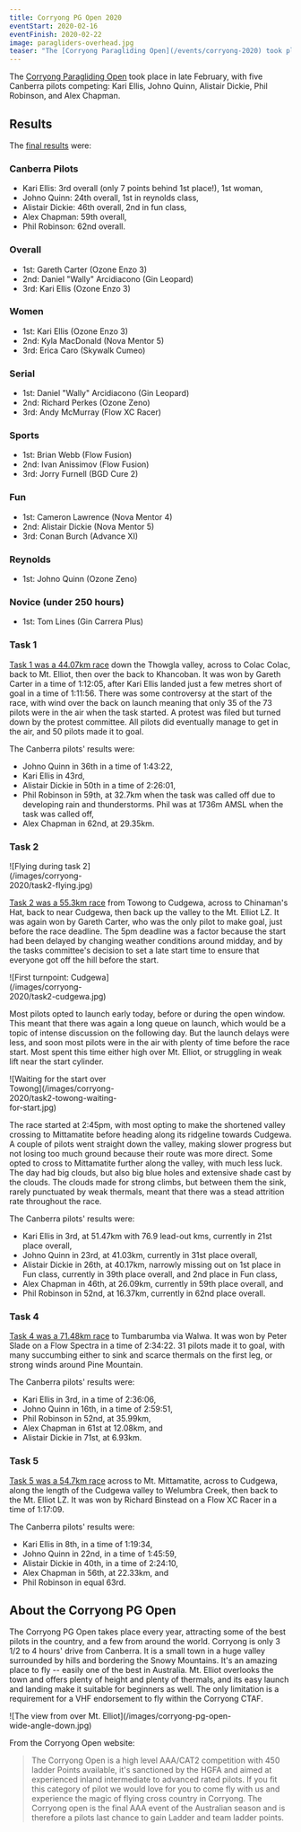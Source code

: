 ```yaml
---
title: Corryong PG Open 2020
eventStart: 2020-02-16
eventFinish: 2020-02-22
image: paragliders-overhead.jpg
teaser: "The [Corryong Paragliding Open](/events/corryong-2020) took place in late February, with five Canberra pilots competing: Kari Ellis (3rd overall, 1st woman), Johno Quinn (1st in reynolds class), Alistair Dickie (2nd in fun class), Phil Robinson, and Alex Chapman."
---
```

The [Corryong Paragliding Open](https://airtribune.com/flow-corryong-pg-open-2020/info) took place in late February, with five Canberra pilots competing: Kari Ellis, Johno Quinn, Alistair Dickie, Phil Robinson, and Alex Chapman.

## Results

The [final results](http://xc.highcloud.net/comp_overall.html?comPk=287) were:

### Canberra Pilots

- Kari Ellis: 3rd overall (only 7 points behind 1st place!), 1st woman,
- Johno Quinn: 24th overall, 1st in reynolds class,
- Alistair Dickie: 46th overall, 2nd in fun class,
- Alex Chapman: 59th overall,
- Phil Robinson: 62nd overall.

### Overall

- 1st: Gareth Carter (Ozone Enzo 3)
- 2nd: Daniel "Wally" Arcidiacono (Gin Leopard)
- 3rd: Kari Ellis (Ozone Enzo 3)

### Women

- 1st: Kari Ellis (Ozone Enzo 3)
- 2nd: Kyla MacDonald (Nova Mentor 5)
- 3rd: Erica Caro (Skywalk Cumeo)

### Serial

- 1st: Daniel "Wally" Arcidiacono (Gin Leopard)
- 2nd: Richard Perkes (Ozone Zeno)
- 3rd: Andy McMurray (Flow XC Racer)

### Sports

- 1st: Brian Webb (Flow Fusion)
- 2nd: Ivan Anissimov (Flow Fusion)
- 3rd: Jorry Furnell (BGD Cure 2)

### Fun

- 1st: Cameron Lawrence (Nova Mentor 4)
- 2nd: Alistair Dickie (Nova Mentor 5)
- 3rd: Conan Burch (Advance XI)

### Reynolds

- 1st: Johno Quinn (Ozone Zeno)

### Novice (under 250 hours)

- 1st: Tom Lines (Gin Carrera Plus)

### Task 1

[Task 1 was a 44.07km race](http://xc.highcloud.net/task_result.html?comPk=287&tasPk=1260) down the Thowgla valley, across to Colac Colac, back to Mt. Elliot, then over the back to Khancoban.
It was won by Gareth Carter in a time of 1:12:05, after Kari Ellis landed just a few metres short of goal in a time of 1:11:56.
There was some controversy at the start of the race, with wind over the back on launch meaning that only 35 of the 73 pilots were in the air when the task started.
A protest was filed but turned down by the protest committee.
All pilots did eventually manage to get in the air, and 50 pilots made it to goal.

The Canberra pilots' results were:

- Johno Quinn in 36th in a time of 1:43:22,
- Kari Ellis in 43rd,
- Alistair Dickie in 50th in a time of 2:26:01,
- Phil Robinson in 59th, at 32.7km when the task was called off due to developing rain and thunderstorms. Phil was at 1736m AMSL when the task was called off,
- Alex Chapman in 62nd, at 29.35km.

### Task 2

<div class="inline-img right" style="max-width: 40%" data-fancybox="gallery" href="/images/corryong-2020/task2-flying.jpg">
![Flying during task 2](/images/corryong-2020/task2-flying.jpg)
</div>

[Task 2 was a 55.3km race](http://xc.highcloud.net/task_result.html?comPk=287&tasPk=1264) from Towong to Cudgewa, across to Chinaman's Hat, back to near Cudgewa, then back up the valley to the Mt. Elliot LZ.
It was again won by Gareth Carter, who was the only pilot to make goal, just before the race deadline.
The 5pm deadline was a factor because the start had been delayed by changing weather conditions around midday, and by the tasks committee's decision to set a late start time to ensure that everyone got off the hill before the start.

<div class="inline-img right" style="max-width: 40%" data-fancybox="gallery" href="/images/corryong-2020/task2-cudgewa.jpg">
![First turnpoint: Cudgewa](/images/corryong-2020/task2-cudgewa.jpg)
</div>

Most pilots opted to launch early today, before or during the open window.
This meant that there was again a long queue on launch, which would be a topic of intense discussion on the following day.
But the launch delays were less, and soon most pilots were in the air with plenty of time before the race start.
Most spent this time either high over Mt. Elliot, or struggling in weak lift near the start cylinder.

<div class="inline-img right" style="max-width: 40%" data-fancybox="gallery" href="/images/corryong-2020/task2-towong-waiting-for-start.jpg">
![Waiting for the start over Towong](/images/corryong-2020/task2-towong-waiting-for-start.jpg)
</div>

The race started at 2:45pm, with most opting to make the shortened valley crossing to Mittamatite before heading along its ridgeline towards Cudgewa.
A couple of pilots went straight down the valley, making slower progress but not losing too much ground because their route was more direct.
Some opted to cross to Mittamatite further along the valley, with much less luck.
The day had big clouds, but also big blue holes and extensive shade cast by the clouds.
The clouds made for strong climbs, but between them the sink, rarely punctuated by weak thermals, meant that there was a stead attrition rate throughout the race.

The Canberra pilots' results were:

- Kari Ellis in 3rd, at 51.47km with 76.9 lead-out kms, currently in 21st place overall,
- Johno Quinn in 23rd, at 41.03km, currently in 31st place overall,
- Alistair Dickie in 26th, at 40.17km, narrowly missing out on 1st place in Fun class, currently in 39th place overall, and 2nd place in Fun class,
- Alex Chapman in 46th, at 26.09km, currently in 59th place overall, and
- Phil Robinson in 52nd, at 16.37km, currently in 62nd place overall. 

### Task 4

[Task 4 was a 71.48km race](http://xc.highcloud.net/task_result.html?comPk=287&tasPk=1267) to Tumbarumba via Walwa.
It was won by Peter Slade on a Flow Spectra in a time of 2:34:22.
31 pilots made it to goal, with many succumbing either to sink and scarce thermals on the first leg, or strong winds around Pine Mountain.

The Canberra pilots' results were:

- Kari Ellis in 3rd, in a time of 2:36:06,
- Johno Quinn in 16th, in a time of 2:59:51,
- Phil Robinson in 52nd, at 35.99km,
- Alex Chapman in 61st at 12.08km, and
- Alistair Dickie in 71st, at 6.93km.

### Task 5

[Task 5 was a 54.7km race](http://xc.highcloud.net/task_result.html?comPk=287&tasPk=1268) across to Mt. Mittamatite, across to Cudgewa, along the length of the Cudgewa valley to Welumbra Creek, then back to the Mt. Elliot LZ.
It was won by Richard Binstead on a Flow XC Racer in a time of 1:17:09.

The Canberra pilots' results were:

- Kari Ellis in 8th, in a time of 1:19:34,
- Johno Quinn in 22nd, in a time of 1:45:59,
- Alistair Dickie in 40th, in a time of 2:24:10,
- Alex Chapman in 56th, at 22.33km, and
- Phil Robinson in equal 63rd. 

## About the Corryong PG Open

The Corryong PG Open takes place every year, attracting some of the best pilots in the country, and a few from around the world.
Corryong is only 3 1/2 to 4 hours' drive from Canberra.
It is a small town in a huge valley surrounded by hills and bordering the Snowy Mountains.
It's an amazing place to fly -- easily one of the best in Australia.
Mt. Elliot overlooks the town and offers plenty of height and plenty of thermals, and its easy launch and landing make it suitable for beginners as well.
The only limitation is a requirement for a VHF endorsement to fly within the Corryong CTAF.

<div class="inline-img" style="max-width: 80%" data-fancybox="gallery" href="/images/corryong-pg-open-wide-angle-down.jpg">
![The view from over Mt. Elliot](/images/corryong-pg-open-wide-angle-down.jpg)
</div>

From the Corryong Open website:

> The Corryong Open is a high level AAA/CAT2 competition with 450 ladder Points available, it's sanctioned by the HGFA and aimed at experienced inland intermediate to advanced rated pilots.
> If you fit this category of pilot we would love for you to come fly with us and experience the magic of flying cross country in Corryong.
> The Corryong open is the final AAA event of the Australian season and is therefore a pilots last chance to gain Ladder and team ladder points.

